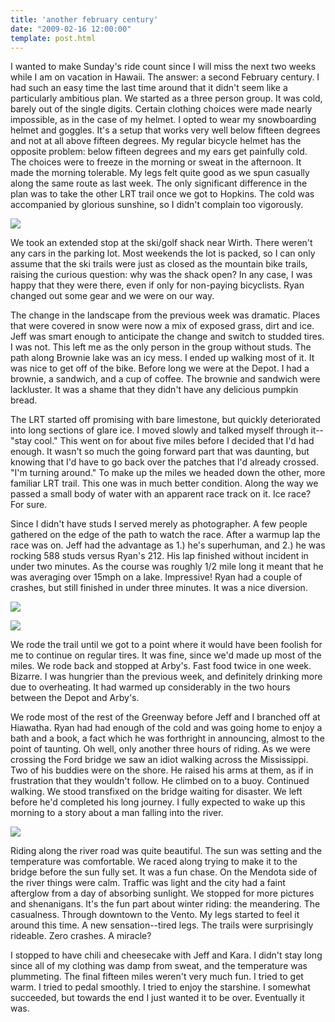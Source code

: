 ```yaml
---
title: 'another february century'
date: "2009-02-16 12:00:00"
template: post.html
---
```


I wanted to make Sunday's ride count since I will miss the next two weeks while I am on vacation in Hawaii. The answer: a second February century. I had such an easy time the last time around that it didn't seem like a particularly ambitious plan. We started as a three person group. It was cold, barely out of the single digits. Certain clothing choices were made nearly impossible, as in the case of my helmet. I opted to wear my snowboarding helmet and goggles. It's a setup that works very well below fifteen degrees and not at all above fifteen degrees. My regular bicycle helmet has the opposite problem: below fifteen degrees and my ears get painfully cold. The choices were to freeze in the morning or sweat in the afternoon. It made the morning tolerable. My legs felt quite good as we spun casually along the same route as last week. The only significant difference in the plan was to take the other LRT trail once we got to Hopkins. The cold was accompanied by glorious sunshine, so I didn't complain too vigorously.

![](http://slowtheory.openphoto.me.s3.amazonaws.com/custom/200902/00004-6fdf9d_800x800.jpg)

We took an extended stop at the ski/golf shack near Wirth. There weren't any cars in the parking lot. Most weekends the lot is packed, so I can only assume that the ski trails were just as closed as the mountain bike trails, raising the curious question: why was the shack open? In any case, I was happy that they were there, even if only for non-paying bicyclists. Ryan changed out some gear and we were on our way.

The change in the landscape from the previous week was dramatic. Places that were covered in snow were now a mix of exposed grass, dirt and ice. Jeff was smart enough to anticipate the change and switch to studded tires. I was not. This left me as the only person in the group without studs. The path along Brownie lake was an icy mess. I ended up walking most of it. It was nice to get off of the bike. Before long we were at the Depot. I had a brownie, a sandwich, and a cup of coffee. The brownie and sandwich were lackluster. It was a shame that they didn't have any delicious pumpkin bread.

The LRT started off promising with bare limestone, but quickly deteriorated into long sections of glare ice. I moved slowly and talked myself through it--"stay cool." This went on for about five miles before I decided that I'd had enough. It wasn't so much the going forward part that was daunting, but knowing that I'd have to go back over the patches that I'd already crossed. "I'm turning around." To make up the miles we headed down the other, more familiar LRT trail. This one was in much better condition. Along the way we passed a small body of water with an apparent race track on it. Ice race? For sure.

Since I didn't have studs I served merely as photographer. A few people gathered on the edge of the path to watch the race. After a warmup lap the race was on. Jeff had the advantage as 1.) he's superhuman, and 2.) he was rocking 588 studs versus Ryan's 212. His lap finished without incident in under two minutes. As the course was roughly 1/2 mile long it meant that he was averaging over 15mph on a lake. Impressive! Ryan had a couple of crashes, but still finished in under three minutes. It was a nice diversion.

![](http://slowtheory.openphoto.me.s3.amazonaws.com/custom/200902/00014-4ee3d1_800x800.jpg)

![](http://slowtheory.openphoto.me.s3.amazonaws.com/custom/200902/00026-317a01_800x800.jpg)

We rode the trail until we got to a point where it would have been foolish for me to continue on regular tires. It was fine, since we'd made up most of the miles. We rode back and stopped at Arby's. Fast food twice in one week. Bizarre. I was hungrier than the previous week, and definitely drinking more due to overheating. It had warmed up considerably in the two hours between the Depot and Arby's.

We rode most of the rest of the Greenway before Jeff and I branched off at Hiawatha. Ryan had had enough of the cold and was going home to enjoy a bath and a book, a fact which he was forthright in announcing, almost to the point of taunting. Oh well, only another three hours of riding. As we were crossing the Ford bridge we saw an idiot walking across the Mississippi. Two of his buddies were on the shore. He raised his arms at them, as if in frustration that they wouldn't follow. He climbed on to a buoy. Continued walking. We stood transfixed on the bridge waiting for disaster. We left before he'd completed his long journey. I fully expected to wake up this morning to a story about a man falling into the river.

![](http://slowtheory.openphoto.me.s3.amazonaws.com/custom/200902/00034-8eb0ad_800x800.jpg)

Riding along the river road was quite beautiful. The sun was setting and the temperature was comfortable. We raced along trying to make it to the bridge before the sun fully set. It was a fun chase. On the Mendota side of the river things were calm. Traffic was light and the city had a faint afterglow from a day of absorbing sunlight. We stopped for more pictures and shenanigans. It's the fun part about winter riding: the meandering. The casualness. Through downtown to the Vento. My legs started to feel it around this time. A new sensation--tired legs. The trails were surprisingly rideable. Zero crashes. A miracle?

I stopped to have chili and cheesecake with Jeff and Kara. I didn't stay long since all of my clothing was damp from sweat, and the temperature was plummeting. The final fifteen miles weren't very much fun. I tried to get warm. I tried to pedal smoothly. I tried to enjoy the starshine. I somewhat succeeded, but towards the end I just wanted it to be over. Eventually it was.
